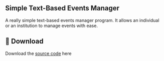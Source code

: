 ## Simple Text-Based Events Manager
A really simple text-based events manager program. It allows an individual or an institution to manage events with ease.
## 💾 **Download**
Download the [source code](https://github.com/moonlighthowling616/Simple-Text-Based-Events-Manager/releases/tag/v1.0-release) here
